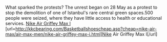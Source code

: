 What sparked the protests? The unrest began on 28 May as a protest to stop the demolition of one of Istanbul's rare central green spaces.500 people were seized, where they have little access to health or educational services.
 <a href="http://kkcbearing.com/Basketballshoescheap.asp?cheap=nike-air-max/air-max-men/nike-air-griffey-max-i.html" >Nike Air Griffey Max I</a>
[url=http://kkcbearing.com/Basketballshoescheap.asp?cheap=nike-air-max/air-max-men/nike-air-griffey-max-i.html]Nike Air Griffey Max I[/url]
